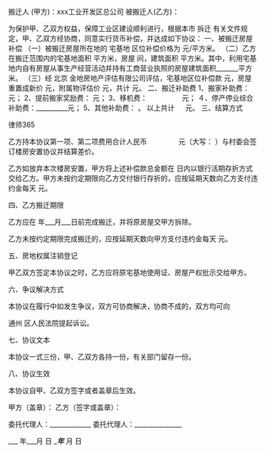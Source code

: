 
 搬迁人  (甲方)：xxx工业开发区总公司
 被搬迁人(乙方)：
 
 为保护甲、乙双方权益，保障工业区建设顺利进行，根据本市
拆迁
有关文件规定，甲、乙双方经协商，同意实行货币补偿，并达成如下协议：
 一、被搬迁房屋补偿
 （一）被搬迁房屋所在地的
宅基地
区位补偿价格为       元/平方米。
 （二）乙方在搬迁范围内的宅基地面积     平方米，房屋   间，建筑面积       平方米。其中，利用宅基地内自有房屋从事生产经营活动并持有工商营业执照的房屋建筑面积_______平方米。
 （三）经
北京
金地房地产评估有限公司评估，宅基地区位补偿款          元，房屋重置成新价         元，附属物评估价        元，共计             元。
 二、搬迁补助费 
 1、搬家补助费：         元；
 2、提前搬家奖励费：         元；
 3、移机费：　　　　　元；
 ４、停产停业综合补助费：__________元；
 5、其他补助费：                            。
 以上共计        　     元。
 三、结算方式




 
律师365






 乙方持本协议第一项、第二项费用合计人民币 　　　　  元（大写：                     ）与村委会签订楼房安置协议并结算差价。

 乙方如放弃本次楼房安置，甲方将上述补偿款总金额在    日内以银行活期存折方式交给乙方。甲方未按约定期限向乙方交付银行存折的，应按延期天数向乙方支付违约金每天      元。

 

 四、乙方搬迁期限

 乙方应在        年___月___日前完成搬迁，并将原房屋交甲方拆除。

 乙方未按约定期限完成搬迁的，应按延期天数向甲方支付违约金每天       元。

 五、房地权属注销登记

 甲乙双方签定本协议之时，乙方应将原宅基地使用证、房屋产权批示交给甲方。

 六、争议解决方式

 本协议在履行中如发生争议，双方可协商解决，协商不成的，双方均可向

通州
区人民法院提起诉讼。

 七、协议文本

 本协议一式三份，甲、乙双方各持一份，有关部门留存一份。

 八、协议生效

 本协议自甲、乙双方签字或者盖章后生效。

 

 甲方（盖章）：                  乙方（签字或盖章）：

 委托代理人：_____________       委托代理人：_______________

 ___ 年___月    日               ____年___ 月    日

 


 

 
 
 
 
 
  


  
 

  


  


  
 
 
 
 

